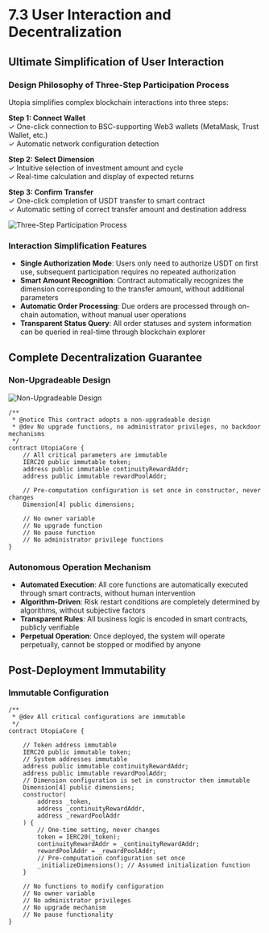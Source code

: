 # 7.3 User Interaction and Decentralization

## Ultimate Simplification of User Interaction

### Design Philosophy of Three-Step Participation Process

Utopia simplifies complex blockchain interactions into three steps:

**Step 1: Connect Wallet**  
✓ One-click connection to BSC-supporting Web3 wallets (MetaMask, Trust Wallet, etc.)  
✓ Automatic network configuration detection

**Step 2: Select Dimension**  
✓ Intuitive selection of investment amount and cycle  
✓ Real-time calculation and display of expected returns

**Step 3: Confirm Transfer**  
✓ One-click completion of USDT transfer to smart contract  
✓ Automatic setting of correct transfer amount and destination address

![Three-Step Participation Process](/images/图26.svg)

### Interaction Simplification Features

- **Single Authorization Mode**: Users only need to authorize USDT on first use, subsequent participation requires no repeated authorization
- **Smart Amount Recognition**: Contract automatically recognizes the dimension corresponding to the transfer amount, without additional parameters
- **Automatic Order Processing**: Due orders are processed through on-chain automation, without manual user operations
- **Transparent Status Query**: All order statuses and system information can be queried in real-time through blockchain explorer

## Complete Decentralization Guarantee

### Non-Upgradeable Design

![Non-Upgradeable Design](/images/图27.svg)

```solidity
/**
 * @notice This contract adopts a non-upgradeable design
 * @dev No upgrade functions, no administrator privileges, no backdoor mechanisms
 */
contract UtopiaCore {
    // All critical parameters are immutable
    IERC20 public immutable token;
    address public immutable continuityRewardAddr;
    address public immutable rewardPoolAddr;
    
    // Pre-computation configuration is set once in constructor, never changes
    Dimension[4] public dimensions;
    
    // No owner variable
    // No upgrade function
    // No pause function
    // No administrator privilege functions
}
```

### Autonomous Operation Mechanism

- **Automated Execution**: All core functions are automatically executed through smart contracts, without human intervention
- **Algorithm-Driven**: Risk restart conditions are completely determined by algorithms, without subjective factors
- **Transparent Rules**: All business logic is encoded in smart contracts, publicly verifiable
- **Perpetual Operation**: Once deployed, the system will operate perpetually, cannot be stopped or modified by anyone

## Post-Deployment Immutability

### Immutable Configuration

```solidity
/**
 * @dev All critical configurations are immutable
 */
contract UtopiaCore {
    
    // Token address immutable
    IERC20 public immutable token;
    // System addresses immutable
    address public immutable continuityRewardAddr;
    address public immutable rewardPoolAddr;
    // Dimension configuration is set in constructor then immutable
    Dimension[4] public dimensions;
    constructor(
        address _token,
        address _continuityRewardAddr,
        address _rewardPoolAddr
    ) {
        // One-time setting, never changes
        token = IERC20(_token);
        continuityRewardAddr = _continuityRewardAddr;
        rewardPoolAddr = _rewardPoolAddr;
        // Pre-computation configuration set once
        _initializeDimensions(); // Assumed initialization function
    }
    
    // No functions to modify configuration
    // No owner variable
    // No administrator privileges
    // No upgrade mechanism
    // No pause functionality
}
```